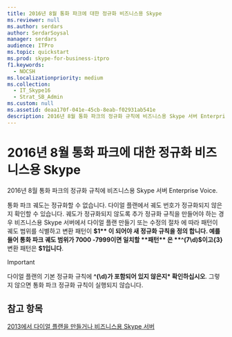 ```yaml
---
title: 2016년 8월 통화 파크에 대한 정규화 비즈니스용 Skype
ms.reviewer: null
ms.author: serdars
author: SerdarSoysal
manager: serdars
audience: ITPro
ms.topic: quickstart
ms.prod: skype-for-business-itpro
f1.keywords:
  - NOCSH
ms.localizationpriority: medium
ms.collection:
  - IT_Skype16
  - Strat_SB_Admin
ms.custom: null
ms.assetid: deaa170f-041e-45cb-8eab-f02931ab541e
description: 2016년 8월 통화 파크의 정규화 규칙에 비즈니스용 Skype 서버 Enterprise Voice.
---
```


# <a name="verify-normalization-rules-for-call-park-in-skype-for-business"></a>2016년 8월 통화 파크에 대한 정규화 비즈니스용 Skype
 
2016년 8월 통화 파크의 정규화 규칙에 비즈니스용 Skype 서버 Enterprise Voice.
  
통화 파크 궤도는 정규화할 수 없습니다. 다이얼 플랜에서 궤도 번호가 정규화되지 않은지 확인할 수 있습니다. 궤도가 정규화되지 않도록 추가 정규화 규칙을 만들어야 하는 경우 비즈니스용 Skype 서버에서 다이얼 플랜 만들기 또는 수정의 절차 [](dial-plans.md) 에 따라 패턴이 궤도 범위를 식별하고 변환 패턴이 **$1** 이 되어야 새 정규화 규칙을 정의  합니다. 예를 들어 통화 파크 궤도 범위가 7000 -7999이면 일치할 **패턴** 은 **^(7\d)$이고{3}** 변환 패턴은 **$1입니다**.
  
> [!IMPORTANT]
> 다이얼 플랜의 기본 정규화 규칙에 **^(\d)가 포함되어 있지 않은지\* 확인하십시오**. 그렇지 않으면 통화 파크 정규화 규칙이 실행되지 않습니다.
  
## <a name="see-also"></a>참고 항목

[2013에서 다이얼 플랜을 만들거나 비즈니스용 Skype 서버](dial-plans.md)

